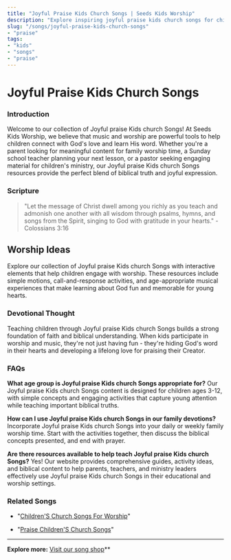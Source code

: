 ```yaml
---
title: "Joyful Praise Kids Church Songs | Seeds Kids Worship"
description: "Explore inspiring joyful praise kids church songs for children's worship and faith development. Biblical music resources for families and ministry."
slug: "/songs/joyful-praise-kids-church-songs"
- "praise"
tags:
- "kids"
- "songs"
- "praise"
---
```


# Joyful Praise Kids Church Songs

### Introduction

Welcome to our collection of Joyful praise Kids church Songs! At Seeds Kids Worship, we believe that music and worship are powerful tools to help children connect with God's love and learn His word. Whether you're a parent looking for meaningful content for family worship time, a Sunday school teacher planning your next lesson, or a pastor seeking engaging material for children's ministry, our Joyful praise Kids church Songs resources provide the perfect blend of biblical truth and joyful expression.

### Scripture

> "Let the message of Christ dwell among you richly as you teach and admonish one another with all wisdom through psalms, hymns, and songs from the Spirit, singing to God with gratitude in your hearts." - Colossians 3:16

## Worship Ideas

Explore our collection of Joyful praise Kids church Songs with interactive elements that help children engage with worship. These resources include simple motions, call-and-response activities, and age-appropriate musical experiences that make learning about God fun and memorable for young hearts.

### Devotional Thought

Teaching children through Joyful praise Kids church Songs builds a strong foundation of faith and biblical understanding. When kids participate in worship and music, they're not just having fun - they're hiding God's word in their hearts and developing a lifelong love for praising their Creator.

### FAQs

**What age group is Joyful praise Kids church Songs appropriate for?**
Our Joyful praise Kids church Songs content is designed for children ages 3-12, with simple concepts and engaging activities that capture young attention while teaching important biblical truths.

**How can I use Joyful praise Kids church Songs in our family devotions?**
Incorporate Joyful praise Kids church Songs into your daily or weekly family worship time. Start with the activities together, then discuss the biblical concepts presented, and end with prayer.

**Are there resources available to help teach Joyful praise Kids church Songs?**
Yes! Our website provides comprehensive guides, activity ideas, and biblical content to help parents, teachers, and ministry leaders effectively use Joyful praise Kids church Songs in their educational and worship settings.

### Related Songs

- "[Children'S Church Songs For Worship](/songs/children-s-church-songs-for-worship/)"

- "[Praise Children'S Church Songs](/songs/praise-children-s-church-songs/)"

---

**Explore more:** [Visit our song shop](https://seedskidsworship.com/shop)**

<!-- Schema Markup -->
<script type="application/ld+json">
{
  "@context": "https://schema.org",
  "@type": "MusicRecording",
  "name": "Joyful Praise Kids Church Songs",
  "byArtist": {
    "@type": "MusicGroup",
    "name": "Seeds Kids Worship"
  },
  "isFamilyFriendly": true,
  "url": "https://seedskidsworship.com/songs/joyful-praise-kids-church-songs/"
}
</script>
